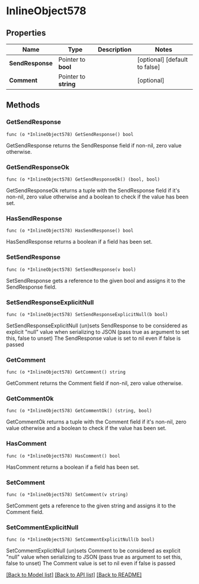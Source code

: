 # InlineObject578

## Properties

Name | Type | Description | Notes
------------ | ------------- | ------------- | -------------
**SendResponse** | Pointer to **bool** |  | [optional] [default to false]
**Comment** | Pointer to **string** |  | [optional] 

## Methods

### GetSendResponse

`func (o *InlineObject578) GetSendResponse() bool`

GetSendResponse returns the SendResponse field if non-nil, zero value otherwise.

### GetSendResponseOk

`func (o *InlineObject578) GetSendResponseOk() (bool, bool)`

GetSendResponseOk returns a tuple with the SendResponse field if it's non-nil, zero value otherwise
and a boolean to check if the value has been set.

### HasSendResponse

`func (o *InlineObject578) HasSendResponse() bool`

HasSendResponse returns a boolean if a field has been set.

### SetSendResponse

`func (o *InlineObject578) SetSendResponse(v bool)`

SetSendResponse gets a reference to the given bool and assigns it to the SendResponse field.

### SetSendResponseExplicitNull

`func (o *InlineObject578) SetSendResponseExplicitNull(b bool)`

SetSendResponseExplicitNull (un)sets SendResponse to be considered as explicit "null" value
when serializing to JSON (pass true as argument to set this, false to unset)
The SendResponse value is set to nil even if false is passed
### GetComment

`func (o *InlineObject578) GetComment() string`

GetComment returns the Comment field if non-nil, zero value otherwise.

### GetCommentOk

`func (o *InlineObject578) GetCommentOk() (string, bool)`

GetCommentOk returns a tuple with the Comment field if it's non-nil, zero value otherwise
and a boolean to check if the value has been set.

### HasComment

`func (o *InlineObject578) HasComment() bool`

HasComment returns a boolean if a field has been set.

### SetComment

`func (o *InlineObject578) SetComment(v string)`

SetComment gets a reference to the given string and assigns it to the Comment field.

### SetCommentExplicitNull

`func (o *InlineObject578) SetCommentExplicitNull(b bool)`

SetCommentExplicitNull (un)sets Comment to be considered as explicit "null" value
when serializing to JSON (pass true as argument to set this, false to unset)
The Comment value is set to nil even if false is passed

[[Back to Model list]](../README.md#documentation-for-models) [[Back to API list]](../README.md#documentation-for-api-endpoints) [[Back to README]](../README.md)


